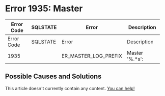 
# Error 1935: Master


| Error Code | SQLSTATE | Error | Description |
| --- | --- | --- | --- |
| Error Code | SQLSTATE | Error | Description |
| 1935 |  | ER_MASTER_LOG_PREFIX | Master '%.*s': |




## Possible Causes and Solutions


This article doesn't currently contain any content. [You can help!](/kb/en/writing-and-editing-knowledge-base-articles/)

